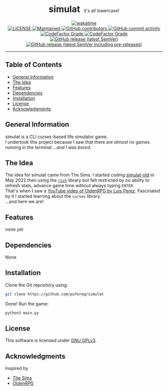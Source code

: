 <!-- markdownlint-disable MD033 MD041 -->

<div align="center">
    <summary>
        <h1 style="display: inline-block;">simulat</h1>
        &nbsp
        it's all lowercase!
    </summary>
</div>

<div align="center">
    <a href="https://wakatime.com/badge/user/d3784eea-797e-46bc-84f0-75275a82657d/project/4d243e3e-d201-4344-aa42-479c3633d16b">
    	<img src="https://wakatime.com/badge/user/d3784eea-797e-46bc-84f0-75275a82657d/project/4d243e3e-d201-4344-aa42-479c3633d16b.svg" alt="wakatime">
    </a>
    <br>
    <a href="https://github.com/pufereq/simulat/blob/main/LICENSE">
        <img alt="LICENSE" src=https://img.shields.io/github/license/pufereq/simulat>
    </a>
    <a href="https://github.com/pufereq/simulat/graphs/commit-activity">
        <img alt="Maintained" src="https://img.shields.io/maintenance/yes/2023">
    </a>
    <a href="https://github.com/pufereq/simulat/graphs/contributors">
        <img alt="GitHub contributors" src="https://img.shields.io/github/contributors/pufereq/simulat">
    </a>
    <a href="https://github.com/pufereq/simulat/pulse">
        <img alt="GitHub commit activity" src="https://img.shields.io/github/commit-activity/m/pufereq/simulat">
    </a>
    <br>
    <a href="https://github.com/pufereq/simulat/tree/main">
        <img alt="CodeFactor Grade" src="https://img.shields.io/codefactor/grade/github/pufereq/simulat/main?label=code%20quality%20%28main%29">
    </a>
    <a href="https://github.com/pufereq/simulat/tree/develop">
        <img alt="CodeFactor Grade" src="https://img.shields.io/codefactor/grade/github/pufereq/simulat/develop?label=code%20quality%20%28develop%29">
    </a>
    <br>
    <a href="https://github.com/pufereq/simulat/releases">
        <img alt="GitHub release (latest SemVer)" src="https://img.shields.io/github/v/release/pufereq/simulat?sort=semver">
        <img alt="GitHub release (latest SemVer including pre-releases)" src="https://img.shields.io/github/v/release/pufereq/simulat?include_prereleases&sort=semver&label=pre-release">
    </a>
</div>
<!-- markdownlint-enable MD041 -->

---

## Table of Contents

- [General Information](#general-information)
- [The Idea](#the-idea)
- [Features](#features)
- [Dependencies](#features)
- [Installation](#installation)
- [License](#license)
- [Acknowledgments](#acknowledgments)
<!-- TODO -->

## General Information

simulat is a CLI curses-based life simulator game.
<br>
I undertook this project because I saw that there are _almost_ no games
running in the terminal _...and I was bored_.

## The Idea

The idea for simulat came from The Sims.
I started coding [simulat-old](https://github.com/pufereq/simulat-old) in May 2022
then using the [`rich`](https://github.com/Textualize/rich) library but
felt restricted by no ability to refresh stats, advance game time without
always typing `ENTER`.
<br>
That's when I saw a [YouTube video of OldenRPG by Luis Perez](https://www.youtube.com/watch?v=DX1a8Uz12Xc).
Fascinated by it I started learning about the `curses` library.
<br>
...and here we are!

## Features

none yet

## Dependencies

None

## Installation

Clone the Git repository using:

```sh
git clone https://github.com/pufereq/simulat
```

<!-- Install dependencies
```sh
pip install -r requirements.txt
``` -->
Done! Run the game:

```sh
python3 main.py
```

## License

This software is licensed under [GNU GPLv3](LICENSE).

## Acknowledgments

Inspired by

- [The Sims](https://www.ea.com/games/the-sims)
- [OldenRPG](https://youtube.com/watch?v=DX1a8Uz12Xc)
